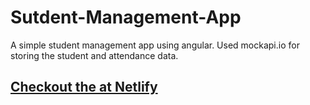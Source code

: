 # Sutdent-Management-App
 A simple student management app using angular.
 Used mockapi.io for storing the student and attendance data.
## <a href="https://heuristic-golick-c9c3d5.netlify.app/">Checkout the at Netlify<a>
